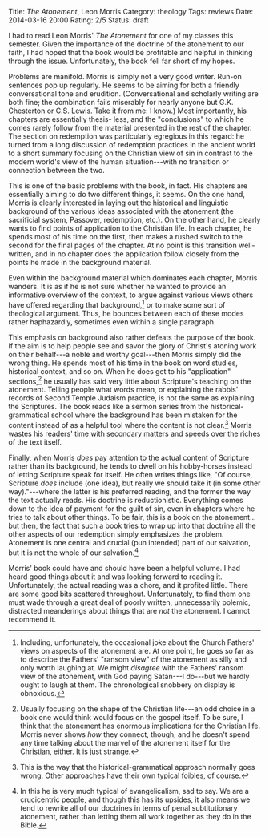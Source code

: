 Title: <cite>The Atonement</cite>, Leon Morris
Category: theology
Tags: reviews
Date: 2014-03-16 20:00
Rating: 2/5
Status: draft

I had to read Leon Morris' _The Atonement_ for one of my classes this semester.
Given the importance of the doctrine of the atonement to our faith, I had hoped
that the book would be profitable and helpful in thinking through the issue.
Unfortunately, the book fell far short of my hopes.

Problems are manifold. Morris is simply not a very good writer. Run-on sentences
pop up regularly. He seems to be aiming for both a friendly conversational tone
and erudition. (Conversational and scholarly writing are both fine; the
combination fails miserably for nearly anyone but G.K. Chesterton or C.S. Lewis.
Take it from me: I know.) Most importantly, his chapters are essentially thesis-
less, and the "conclusions" to which he comes rarely follow from the material
presented in the rest of the chapter. The section on redemption was particularly
egregious in this regard: he turned from a long discussion of redemption
practices in the ancient world to a short summary focusing on the Christian view
of sin in contrast to the modern world's view of the human situation---with no
transition or connection between the two.

This is one of the basic problems with the book, in fact. His chapters are
essentially aiming to do two different things, it seems. On the one hand, Morris
is clearly interested in laying out the historical and linguistic background of
the various ideas associated with the atonement (the sacrificial system,
Passover, redemption, etc.). On the other hand, he clearly wants to find points
of application to the Christian life. In each chapter, he spends most of his
time on the first, then makes a rushed switch to the second for the final pages
of the chapter. At no point is this transition well-written, and in no chapter
does the application follow closely from the points he made in the background
material.

Even within the background material which dominates each chapter, Morris
wanders. It is as if he is not sure whether he wanted to provide an informative
overview of the context, to argue against various views others have offered
regarding that background,[^1] or to make some sort of theological argument.
Thus, he bounces between each of these modes rather haphazardly, sometimes even
within a single paragraph.

[^1]: Including, unfortunately, the occasional joke about the Church Fathers'
views on aspects of the atonement are. At one point, he goes so far as to
describe the Fathers' "ransom view" of the atonement as silly and only worth
laughing at. We might *disagree* with the Fathers' ransom view of the atonement,
with God paying Satan---I do---but we hardly ought to laugh at them. The
chronological snobbery on display is obnoxious.

This emphasis on background also rather defeats the purpose of the book. If the
aim is to help people see and savor the glory of Christ's atoning work on their
behalf---a noble and worthy goal---then Morris simply did the wrong thing. He
spends most of his time in the book on word studies, historical context, and so
on. When he does get to his "application" sections,[^2] he usually has said very
little about Scripture's teaching on the atonement. Telling people what words
mean, or explaining the rabbis' records of Second Temple Judaism practice, is
not the same as explaining the Scriptures. The book reads like a sermon series
from the historical-grammatical school where the background has been mistaken
for the content instead of as a helpful tool where the content is not clear.[^3]
Morris wastes his readers' time with secondary matters and speeds over the
riches of the text itself.

[^2]: Usually focusing on the shape of the Christian life---an odd choice in a
book one would think would focus on the gospel itself. To be sure, I think that
the atonement has enormous implications for the Christian life. Morris never
shows *how* they connect, though, and he doesn't spend any time talking about
the marvel of the atonement itself for the Christian, either. It is just
strange.

[^3]: This is the way that the historical-grammatical approach normally goes
wrong. Other approaches have their own typical foibles, of course.

Finally, when Morris *does* pay attention to the actual content of Scripture
rather than its background, he tends to dwell on his hobby-horses instead of
letting Scripture speak for itself. He often writes things like, "Of course,
Scripture *does* include (one idea), but really we should take it (in some other
way)."---where the latter is his preferred reading, and the former the way the
text actually reads. His doctrine is reductionistic. Everything comes down to
the idea of payment for the guilt of sin, even in chapters where he tries to
talk about other things. To be fair, this is a book on the atonement... but
then, the fact that such a book tries to wrap up into that doctrine all the
other aspects of our redemption simply emphasizes the problem. Atonement is one
central and crucial (pun intended) part of our salvation, but it is not the
whole of our salvation.[^4]

[^4]: In this he is very much typical of evangelicalism, sad to say. We are a
crucicentric people, and though this has its upsides, it also means we tend to
rewrite all of our doctrines in terms of penal subtitutionary atonement, rather
than letting them all work together as they do in the Bible.

Morris' book could have and should have been a helpful volume. I had heard good
things about it and was looking forward to reading it. Unfortunately, the actual
reading was a chore, and it profited little. There are some good bits scattered
throughout. Unfortunately, to find them one must wade through a great deal of
poorly written, unnecessarily polemic, distracted meanderings about things that
are *not* the atonement. I cannot recommend it.